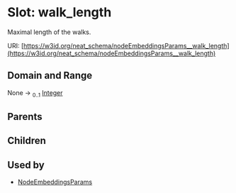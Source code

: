 
# Slot: walk_length


Maximal length of the walks.

URI: [https://w3id.org/neat_schema/nodeEmbeddingsParams__walk_length](https://w3id.org/neat_schema/nodeEmbeddingsParams__walk_length)


## Domain and Range

None &#8594;  <sub>0..1</sub> [Integer](types/Integer.md)

## Parents


## Children


## Used by

 * [NodeEmbeddingsParams](NodeEmbeddingsParams.md)
